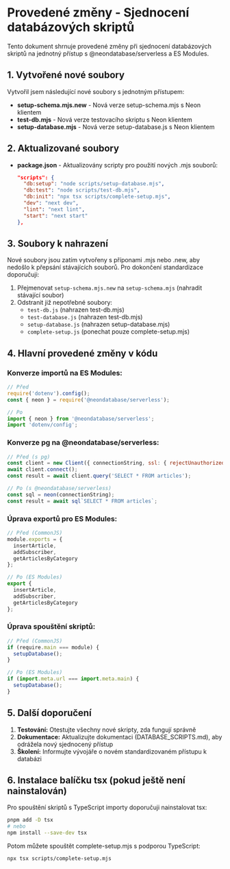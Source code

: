 # Provedené změny - Sjednocení databázových skriptů

Tento dokument shrnuje provedené změny při sjednocení databázových skriptů na jednotný přístup s @neondatabase/serverless a ES Modules.

## 1. Vytvořené nové soubory

Vytvořil jsem následující nové soubory s jednotným přístupem:

- **setup-schema.mjs.new** - Nová verze setup-schema.mjs s Neon klientem
- **test-db.mjs** - Nová verze testovacího skriptu s Neon klientem
- **setup-database.mjs** - Nová verze setup-database.js s Neon klientem

## 2. Aktualizované soubory

- **package.json** - Aktualizovány scripty pro použití nových .mjs souborů:
  ```json
  "scripts": {
    "db:setup": "node scripts/setup-database.mjs",
    "db:test": "node scripts/test-db.mjs",
    "db:init": "npx tsx scripts/complete-setup.mjs",
    "dev": "next dev",
    "lint": "next lint",
    "start": "next start"
  },
  ```

## 3. Soubory k nahrazení

Nové soubory jsou zatím vytvořeny s příponami .mjs nebo .new, aby nedošlo k přepsání stávajících souborů. Pro dokončení standardizace doporučuji:

1. Přejmenovat `setup-schema.mjs.new` na `setup-schema.mjs` (nahradit stávající soubor)
2. Odstranit již nepotřebné soubory:
   - `test-db.js` (nahrazen test-db.mjs)
   - `test-database.js` (nahrazen test-db.mjs)
   - `setup-database.js` (nahrazen setup-database.mjs)
   - `complete-setup.js` (ponechat pouze complete-setup.mjs)

## 4. Hlavní provedené změny v kódu

### Konverze importů na ES Modules:

```javascript
// Před
require('dotenv').config();
const { neon } = require('@neondatabase/serverless');

// Po
import { neon } from '@neondatabase/serverless';
import 'dotenv/config';
```

### Konverze pg na @neondatabase/serverless:

```javascript
// Před (s pg)
const client = new Client({ connectionString, ssl: { rejectUnauthorized: false } });
await client.connect();
const result = await client.query('SELECT * FROM articles');

// Po (s @neondatabase/serverless)
const sql = neon(connectionString);
const result = await sql`SELECT * FROM articles`;
```

### Úprava exportů pro ES Modules:

```javascript
// Před (CommonJS)
module.exports = {
  insertArticle,
  addSubscriber,
  getArticlesByCategory
};

// Po (ES Modules)
export {
  insertArticle,
  addSubscriber,
  getArticlesByCategory
};
```

### Úprava spouštění skriptů:

```javascript
// Před (CommonJS)
if (require.main === module) {
  setupDatabase();
}

// Po (ES Modules)
if (import.meta.url === import.meta.main) {
  setupDatabase();
}
```

## 5. Další doporučení

1. **Testování:** Otestujte všechny nové skripty, zda fungují správně
2. **Dokumentace:** Aktualizujte dokumentaci (DATABASE_SCRIPTS.md), aby odrážela nový sjednocený přístup
3. **Školení:** Informujte vývojáře o novém standardizovaném přístupu k databázi

## 6. Instalace balíčku tsx (pokud ještě není nainstalován)

Pro spouštění skriptů s TypeScript importy doporučuji nainstalovat tsx:

```bash
pnpm add -D tsx
# nebo
npm install --save-dev tsx
```

Potom můžete spouštět complete-setup.mjs s podporou TypeScript:

```bash
npx tsx scripts/complete-setup.mjs
```
